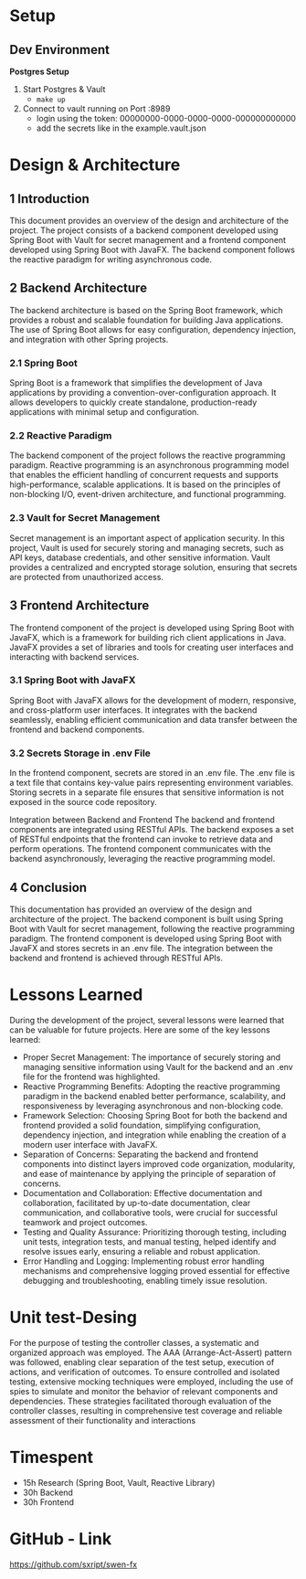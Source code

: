 # Setup
## Dev Environment
**Postgres Setup**
1. Start Postgres & Vault
   - `make up`
2. Connect to vault running on Port :8989
   - login using the token: 00000000-0000-0000-0000-000000000000
   - add the secrets like in the example.vault.json

# Design & Architecture

## 1 Introduction
This document provides an overview of the design and architecture of the project. The project consists of a backend component developed using Spring Boot with Vault for secret management and a frontend component developed using Spring Boot with JavaFX. The backend component follows the reactive paradigm for writing asynchronous code.

## 2 Backend Architecture
The backend architecture is based on the Spring Boot framework, which provides a robust and scalable foundation for building Java applications. The use of Spring Boot allows for easy configuration, dependency injection, and integration with other Spring projects.

### 2.1 Spring Boot

Spring Boot is a framework that simplifies the development of Java applications by providing a convention-over-configuration approach. It allows developers to quickly create standalone, production-ready applications with minimal setup and configuration.

### 2.2 Reactive Paradigm

The backend component of the project follows the reactive programming paradigm. Reactive programming is an asynchronous programming model that enables the efficient handling of concurrent requests and supports high-performance, scalable applications. It is based on the principles of non-blocking I/O, event-driven architecture, and functional programming.

### 2.3 Vault for Secret Management

Secret management is an important aspect of application security. In this project, Vault is used for securely storing and managing secrets, such as API keys, database credentials, and other sensitive information. Vault provides a centralized and encrypted storage solution, ensuring that secrets are protected from unauthorized access.

## 3 Frontend Architecture
The frontend component of the project is developed using Spring Boot with JavaFX, which is a framework for building rich client applications in Java. JavaFX provides a set of libraries and tools for creating user interfaces and interacting with backend services.

### 3.1 Spring Boot with JavaFX

Spring Boot with JavaFX allows for the development of modern, responsive, and cross-platform user interfaces. It integrates with the backend seamlessly, enabling efficient communication and data transfer between the frontend and backend components.

### 3.2 Secrets Storage in .env File

In the frontend component, secrets are stored in an .env file. The .env file is a text file that contains key-value pairs representing environment variables. Storing secrets in a separate file ensures that sensitive information is not exposed in the source code repository.

Integration between Backend and Frontend
The backend and frontend components are integrated using RESTful APIs. The backend exposes a set of RESTful endpoints that the frontend can invoke to retrieve data and perform operations. The frontend component communicates with the backend asynchronously, leveraging the reactive programming model.

## 4 Conclusion
This documentation has provided an overview of the design and architecture of the project. The backend component is built using Spring Boot with Vault for secret management, following the reactive programming paradigm. The frontend component is developed using Spring Boot with JavaFX and stores secrets in an .env file. The integration between the backend and frontend is achieved through RESTful APIs.

# Lessons Learned

During the development of the project, several lessons were learned that can be valuable for future projects. Here are some of the key lessons learned:
- Proper Secret Management: The importance of securely storing and managing sensitive information using Vault for the backend and an .env file for the frontend was highlighted.
- Reactive Programming Benefits: Adopting the reactive programming paradigm in the backend enabled better performance, scalability, and responsiveness by leveraging asynchronous and non-blocking code.
- Framework Selection: Choosing Spring Boot for both the backend and frontend provided a solid foundation, simplifying configuration, dependency injection, and integration while enabling the creation of a modern user interface with JavaFX.
- Separation of Concerns: Separating the backend and frontend components into distinct layers improved code organization, modularity, and ease of maintenance by applying the principle of separation of concerns.
- Documentation and Collaboration: Effective documentation and collaboration, facilitated by up-to-date documentation, clear communication, and collaborative tools, were crucial for successful teamwork and project outcomes.
- Testing and Quality Assurance: Prioritizing thorough testing, including unit tests, integration tests, and manual testing, helped identify and resolve issues early, ensuring a reliable and robust application.
- Error Handling and Logging: Implementing robust error handling mechanisms and comprehensive logging proved essential for effective debugging and troubleshooting, enabling timely issue resolution.

# Unit test-Desing
For the purpose of testing the controller classes, a systematic and organized approach was employed. The AAA (Arrange-Act-Assert) pattern was followed, enabling clear separation of the test setup, execution of actions, and verification of outcomes. To ensure controlled and isolated testing, extensive mocking techniques were employed, including the use of spies to simulate and monitor the behavior of relevant components and dependencies. These strategies facilitated thorough evaluation of the controller classes, resulting in comprehensive test coverage and reliable assessment of their functionality and interactions

# Timespent
- 15h Research (Spring Boot, Vault, Reactive Library)
- 30h Backend
- 30h Frontend

# GitHub - Link
https://github.com/sxript/swen-fx
